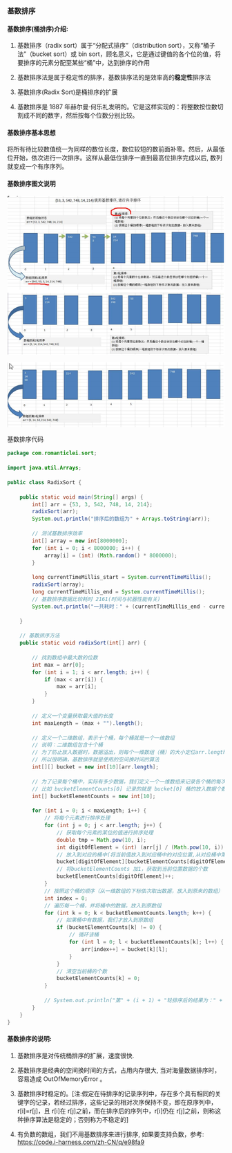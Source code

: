 ### 基数排序

#### 基数排序(桶排序)介绍:

1) 基数排序（radix sort）属于“分配式排序”（distribution sort），又称“桶子法”（bucket sort）或 bin sort，顾名思义，它是通过键值的各个位的值，将要排序的元素分配至某些“桶”中，达到排序的作用 

2) 基数排序法是属于稳定性的排序，基数排序法的是效率高的**稳定性**排序法 

3) 基数排序(Radix Sort)是桶排序的扩展 

4) 基数排序是 1887 年赫尔曼·何乐礼发明的。它是这样实现的：将整数按位数切割成不同的数字，然后按每个位数分别比较。

#### 基数排序基本思想

将所有待比较数值统一为同样的数位长度，数位较短的数前面补零。然后，从最低位开始，依次进行一次排序。这样从最低位排序一直到最高位排序完成以后, 数列就变成一个有序序列。

#### 基数排序图文说明

![基数排序图一](images/基数排序图一.png)

![基数排序图二](images/基数排序图二.png)

基数排序代码

```java
package com.romanticlei.sort;

import java.util.Arrays;

public class RadixSort {

    public static void main(String[] args) {
        int[] arr = {53, 3, 542, 748, 14, 214};
        radixSort(arr);
        System.out.println("排序后的数组为" + Arrays.toString(arr));

        // 测试基数排序效率
        int[] array = new int[8000000];
        for (int i = 0; i < 8000000; i++) {
            array[i] = (int) (Math.random() * 8000000);
        }

        long currentTimeMillis_start = System.currentTimeMillis();
        radixSort(array);
        long currentTimeMillis_end = System.currentTimeMillis();
        // 基数排序数据比较耗时 2161(时间与机器性能有关)
        System.out.println("一共耗时：" + (currentTimeMillis_end - currentTimeMillis_start));

    }

    // 基数排序方法
    public static void radixSort(int[] arr) {

        // 找到数组中最大数的位数
        int max = arr[0];
        for (int i = 1; i < arr.length; i++) {
            if (max < arr[i]) {
                max = arr[i];
            }
        }

        // 定义一个变量获取最大值的长度
        int maxLength = (max + "").length();

        // 定义一个二维数组，表示十个桶，每个桶就是一个一维数组
        // 说明：二维数组包含十个桶
        // 为了防止放入数据时，数据溢出，则每个一维数组（桶）的大小定位arr.length
        // 所以很明确，基数排序就是使用的空间换时间的算法
        int[][] bucket = new int[10][arr.length];

        // 为了记录每个桶中，实际有多少数据，我们定义一个一维数组来记录各个桶的每次放入的数据个数
        // 比如 bucketElementCounts[0] 记录的就是 bucket[0] 桶的放入数据个数
        int[] bucketElementCounts = new int[10];

        for (int i = 0; i < maxLength; i++) {
            // 将每个元素进行排序处理
            for (int j = 0; j < arr.length; j++) {
                // 获取每个元素的某位的值进行排序处理
                double tmp = Math.pow(10, i);
                int digitOfElement = (int) (arr[j] / (Math.pow(10, i)) % 10);
                // 放入到对应的桶中(将当前值放入到对应桶中的对应位置,从对应桶中第一个位置开始放)
                bucket[digitOfElement][bucketElementCounts[digitOfElement]] = arr[j];
                // 将bucketElementCounts 加1，获取到当前位置数据的个数
                bucketElementCounts[digitOfElement]++;
            }
            // 按照这个桶的顺序（从一维数组的下标依次取出数据，放入到原来的数组）
            int index = 0;
            // 遍历每一个桶，并将桶中的数据，放入到原数组
            for (int k = 0; k < bucketElementCounts.length; k++) {
                // 如果桶中有数据，我们才放入到原数组
                if (bucketElementCounts[k] != 0) {
                    // 循环该桶
                    for (int l = 0; l < bucketElementCounts[k]; l++) {
                        arr[index++] = bucket[k][l];
                    }
                }
                // 清空当前桶的个数
                bucketElementCounts[k] = 0;
            }

            // System.out.println("第" + (i + 1) + "轮排序后的结果为：" + Arrays.toString(arr));
        }
    }
}
```

#### 基数排序的说明: 

1) 基数排序是对传统桶排序的扩展，速度很快. 

2) 基数排序是经典的空间换时间的方式，占用内存很大, 当对海量数据排序时，容易造成 OutOfMemoryError 。 

3) 基数排序时稳定的。[注:假定在待排序的记录序列中，存在多个具有相同的关键字的记录，若经过排序，这些记录的相对次序保持不变，即在原序列中，r[i]=r[j]，且 r[i]在 r[j]之前，而在排序后的序列中，r[i]仍在 r[j]之前，则称这种排序算法是稳定的；否则称为不稳定的] 

4) 有负数的数组，我们不用基数排序来进行排序, 如果要支持负数，参考: https://code.i-harness.com/zh-CN/q/e98fa9 





